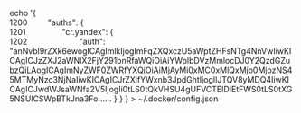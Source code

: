 echo '{  
1200    "auths": {  
1201      "cr.yandex": {  
1202        "auth": "anNvbl9rZXk6ewogICAgImlkIjogImFqZXQxczU5aWptZHFsNTg4NnVwIiwKICAgICJzZXJ2aWNlX2FjY291bnRfaWQiOiAiYWplbDVzMmlocDJ0Y2QzdGZubzQiLAogICAgImNyZWF0ZWRfYXQiOiAiMjAyMi0xMC0xMlQxMjo0MjozNS45MTMyNzc3NjNaIiwKICAgICJrZXlfYWxnb3JpdGhtIjogIlJTQV8yMDQ4IiwKICAgICJwdWJsaWNfa2V5IjogIi0tLS0tQkVHSU4gUFVCTElDIEtFWS0tLS0tXG5NSUlCSWpBTkJna3Fo...... }
}
} > ~/.docker/config.json



